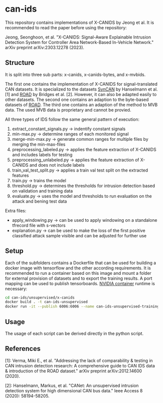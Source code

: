 # can-ids

This repository contains implementations of X-CANIDS by Jeong et al. It is recommended to read the paper before using the repository:

Jeong, Seonghoon, et al. "X-CANIDS: Signal-Aware Explainable Intrusion Detection System for Controller Area Network-Based In-Vehicle Network." arXiv preprint arXiv:2303.12278 (2023).

## Structure
It is split into three sub parts: x-canids, x-canids-bytes, and x-mvbids.

The first one contains the implementation of X-CANIDS for signal-translated CAN datasets. It is specialized to the datasets [SynCAN](https://github.com/etas/SynCAN) by Hanselmann et al. [1] and [ROAD](https://0xsam.com/road/) by Bridges et al. [2]. However, it can also be adapted easily to other datasets. The second one contains an adaption to the byte-based datasets of [ROAD](https://0xsam.com/road/). The third one contains an adaption of the method to MVB data. The used MVB data is proprietary and cannot be provied.

All three types of IDS follow the same general pattern of execution:
1. extract_constant_signals.py -> indentify constant signals
2. min-max.py -> determine ranges of each monitored signal
3. merge-min-max.py -> generate common ranges for multiple files by merging the min-max-files
4. preprocessing_labeled.py -> applies the feature extraction of X-CANIDS and includes labels for testing
5. preprocessing_unlabeled.py -> applies the feature extraction of X-CANIDS and does not include labels
6. train_val_test_split.py -> applies a train val test split on the extracted features
7. train.py -> trains the model
8. threshold.py -> determines the thresholds for intrusion detection based on validation and training data
9. evaluate.py -> uses the model and thresholds to run evaluation on the attack and bening test data

Extra files:
* apply_windowing.py -> can be used to apply windowing on a standalone tfrecord file with s-vectors
* explanation.py -> can be used to make the loss of the first positive classified attack sample visible and can be adjusted for further use

## Setup
Each of the subfolders contains a Dockerfile that can be used for building a docker image with tensorflow and the other according requirements. It is recommended to run a container based on this image and mount a folder for external provision of datasets and to export the training results. A port mapping can be used to publish tensorboards. [NVIDIA container](https://developer.nvidia.com/nvidia-container-runtime) runtime is necessary:

```bash
cd can-ids/unsupervised/x-canids
docker build . -t can-ids-unsupervised
docker run -it --publish 6006:6006 --name can-ids-unsupervised-training --gpus all --mount type=bind,src="$(pwd)"/datasets,dst=/ids/Data can-ids-unsupervised bash
```
## Usage
The usage of each script can be derived directly in the python script.

## References

[1]: Verma, Miki E., et al. "Addressing the lack of comparability & testing in CAN intrusion detection research: A comprehensive guide to CAN IDS data & introduction of the ROAD dataset." arXiv preprint arXiv:2012.14600 (2020).

[2]: Hanselmann, Markus, et al. "CANet: An unsupervised intrusion detection system for high dimensional CAN bus data." Ieee Access 8 (2020): 58194-58205.